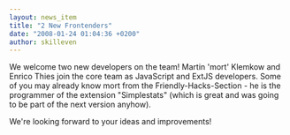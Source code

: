 ```yaml
---
layout: news_item
title: "2 New Frontenders"
date: "2008-01-24 01:04:36 +0200"
author: skilleven
---
```


We welcome two new developers on the team! Martin 'mort' Klemkow and Enrico Thies join the core team as JavaScript and ExtJS developers.
Some of you may already know mort from the Friendly-Hacks-Section - he is the programmer of the extension "Simplestats"
(which is great and was going to be part of the next version anyhow).

We're looking forward to your ideas and improvements!